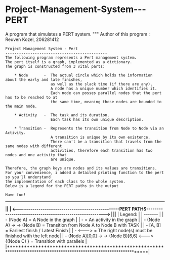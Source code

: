 # Project-Management-System---PERT
A program that simulates a PERT system.
"""
Author of this program :
Reuven Kozel, 206281412

    Project Management System - Pert
    ---------------------------------------------
    The following program represents a Pert management system.
    The pert itself is a graph, implemented as a dictionary.
    The graph is constructed from 3 vital parts:

        * Node       -  The actual circle which holds the information about the early and late finishes,
                        as well as the slack time (if there are any).
                        A node has a unique number which identifies it.
                        Each node can posses parallel nodes that the pert has to be reached to at
                        the same time, meaning those nodes are bounded to the main node.

        * Activity   -  The task and its duration.
                        Each task has its own unique description.

        * Transition -  Represents the transition from Node to Node via an Activity.
                        A transition is unique by its own existence.
                        There can't be a transition that travels from the same nodes with different
                        activities, therefore each transition has two nodes and one activity that
                        are unique.

    Therefore, the graph keys are nodes and its values are transitions.
    For your convenience, i added a detailed printing function to the pert so you'll understand
    the implementation of each class to the whole system.
    Below is a legend for the PERT paths in the output
    
    Have fun!
************************************************************************************************************************

   
|**********************************************************************************************************************|
| <-------------------------------------------------PERT PATHS-------------------------------------------------------->|
|**********************************************************************************************************************|
|                                               Legend:                                                                |
|                                               -------                                                                |
| - (Node A)                                                    = A Node in the graph                                  |
| - <TASK>                                                      = An activity in the graph                             |
| - (Node A) -> <TASK> -> (Node B)                              = Transition from Node A to Node B with TASK           |
| - [A, B]                                                      = Earliest finish / Latest Finish                      |
| - <--->                                                       = The right node(s) must be finished with the left node|
| - (Node A)[0,0] -> <TASK> -> (Node B)[6,6] <---> {(Node C) }  = Transition with parallels                            |
|**********************************************************************************************************************|    

